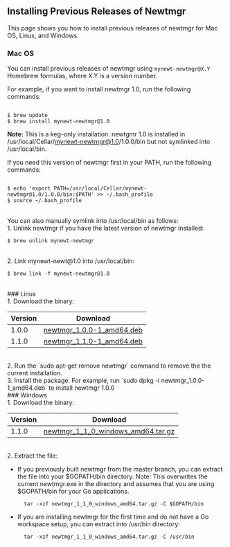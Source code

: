## Installing Previous Releases of Newtmgr

This page shows you how to install previous releases of newtmgr for Mac OS, Linux, and Windows.


### Mac OS
You can install previous releases of newtmgr using `mynewt-newtmgr@X.Y` Homebrew formulas, where X.Y is a version number.  

For example, if you want to install newtmgr 1.0, run the following commands:
 
```no-highlight

$ brew update
$ brew install mynewt-newtmgr@1.0

```

**Note:** This is a keg-only installation. newtgmr 1.0 is installed in /usr/local/Cellar/mynewt-newtmgr@1.0/1.0.0/bin but not symlinked into /usr/local/bin.

If you need this version of newtmgr first in your PATH, run the following commands:

```no-highlight

$ echo 'export PATH=/usr/local/Cellar/mynewt-newtmgr@1.0/1.0.0/bin:$PATH' >> ~/.bash_profile
$ source ~/.bash_profile

```

<br>
You can also manually symlink into /usr/local/bin as follows:

<br>
1. Unlink newtmgr if you have the latest version of newtmgr installed:

```no-highlight
$ brew unlink mynewt-newtmgr
```
<br>
2. Link mynewt-newt@1.0 into /usr/local/bin:

```no-highlight
$ brew link -f mynewt-newtmgr@1.0
```

<br>
### Linux
<br>
1. Download the binary:

Version|Download
-------|--------
1.0.0  |[newtmgr_1.0.0-1_amd64.deb](https://raw.githubusercontent.com/runtimeco/binary-releases/master/mynewt-newt-tools_1.0.0/newtmgr_1.0.0-1_amd64.deb)
1.1.0  |[newtmgr_1.1.0-1_amd64.deb](https://raw.githubusercontent.com/runtimeco/binary-releases/master/mynewt-newt-tools_1.1.0/newtmgr_1.1.0-1_amd64.deb)

<br>
2. Run the `sudo apt-get remove newtmgr` command to remove the the current installation.

<br>
3. Install the package. For example, run `sudo dpkg -i newtmgr_1.0.0-1_amd64.deb` to install newtmgr 1.0.0

<br>
### Windows
<br>
1. Download the binary:

Version|Download
-------|--------
1.1.0  |[newtmgr_1_1_0_windows_amd64.tar.gz](https://raw.githubusercontent.com/runtimeco/binary-releases/master/mynewt-newt-tools_1.1.0/newtmgr_1_1_0_windows_amd64.tar.gz)

<br>
2. Extract the file:

* If you previously built newtmgr from the master branch, you can extract the file into your $GOPATH/bin directory. Note: This overwrites the current newtmgr.exe in the directory and assumes that you are using $GOPATH/bin for your Go applications.

        tar -xzf newtmgr_1_1_0_windows_amd64.tar.gz -C $GOPATH/bin

* If you are installing newtmgr for the first time and do not have a Go workspace setup, you can extract into /usr/bin directory:

        tar -xzf newtmgr_1_1_0_windows_amd64.tar.gz -C /usr/bin
